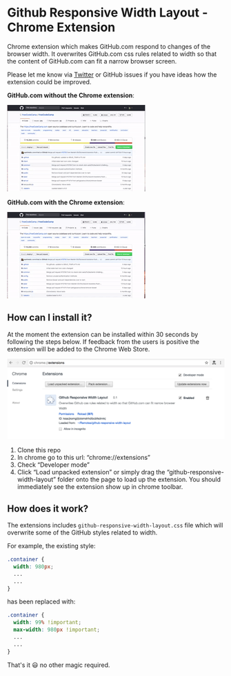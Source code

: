 # Github Responsive Width Layout - Chrome Extension

Chrome extension which makes GitHub.com respond to changes of the browser width. It overwrites GitHub.com css rules related to width so that the content of GitHub.com can fit a narrow browser screen.

Please let me know via [Twitter](https://twitter.com/PiotrBerebecki) or GitHub issues if you have ideas how the extension could be improved.

**GitHub.com without the Chrome extension**:

![GitHub without extension](https://raw.githubusercontent.com/PiotrBerebecki/graphics/master/github-without-responsive-width-layout-extension.gif)

**GitHub.com with the Chrome extension**:

![GitHub with extension](https://raw.githubusercontent.com/PiotrBerebecki/graphics/master/github-with-responsive-width-layout-extension.gif)


## How can I install it?

At the moment the extension can be installed within 30 seconds by following the steps below. If feedback from the users is positive the extension will be added to the Chrome Web Store.

![Installation](https://raw.githubusercontent.com/PiotrBerebecki/graphics/master/github-responsive-width-layout-installation.png)

1. Clone this repo
1. In chrome go to this url: “chrome://extensions”
1. Check “Developer mode”
1. Click “Load unpacked extension” or simply drag the “github-responsive-width-layout” folder onto the page to load up the extension. You should immediately see the extension show up in chrome toolbar.


## How does it work?

The extensions includes `github-responsive-width-layout.css` file which will overwrite some of the GitHub styles related to width.

For example, the existing style:


```css
.container {
  width: 980px;
  ...
  ...
}
```

has been replaced with:

```css
.container {
  width: 99% !important;
  max-width: 980px !important;
  ...
  ...
}
```

That's it :smiley: no other magic required.
